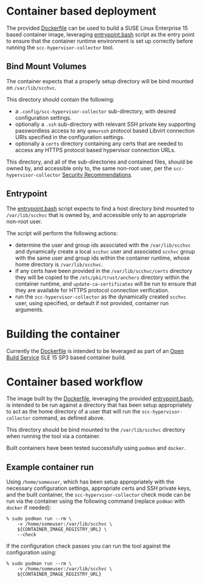 # Container based deployment

The provided [Dockerfile](../container/Dockerfile) can be used to
build a SUSE Linux Enterprise 15 based container image, leveraging
[entrypoint.bash](../container/entrypoint.bash) script as the entry
point to ensure that the container runtime environment is set up
correctly before running the `scc-hypervisor-collector` tool.

## Bind Mount Volumes

The container expects that a properly setup directory will be bind
mounted on `/var/lib/scchvc`.

This directory should contain the following:

* a `.config/scc-hypervisor-collector` sub-directory, with desired
  configuration settings.
* optionally a `.ssh` sub-directory with relevant SSH private key
  supporting passwordless access to any `qemu+ssh` protocol based
  Libvirt connection URIs specified in the configuration settings.
* optionally a `certs` directory containing any certs that are
  needed to access any HTTPS protocol based hypervisor connection
  URLs.

This directory, and all of the sub-directories and contained files,
should be owned by, and accessible only to, the same non-root user,
per the `scc-hypervisor-collector` [Security Recommendations](Security.md).

## Entrypoint

The [entrypoint.bash](../container/entrypoint.bash) script expects
to find a host directory bind mounted to `/var/lib/scchvc` that is
owned by, and accessible only to an appropriate non-root user.

The script will perform the following actions:

* determine the user and group ids associated with the `/var/lib/scchvc`
  and dynamically create a local `scchvc` user and associated `scchvc`
  group with the same user and group ids within the container runtime,
  whose home directory is `/var/lib/scchvc`.
* if any certs have been provided in the `/var/lib/scchvc/certs` directory
  they will be copied to the `/etc/pki/trust/anchors` directory within
  the container runtime, and `update-ca-certificates` will be run to
  ensure that they are available for HTTPS protocol connection verification.
* run the `scc-hypervisor-collector` as the dynamically created `scchvc`
  user, using specified, or default if not provided, container run
  arguments.

# Building the container

Currently the [Dockerfile](../container/Dockerfile) is intended to be
leveraged as part of an [Open Build Service](https://build.opensuse.org)
SLE 15 SP3 based container build.

# Container based workflow

The image built by the [Dockerfile](../container/Dockerfile), leveraging
the provided [entrypoint.bash](../container/entrypoint.bash), is intended
to be run against a directory that has been setup appropriately to act as
the home directory of a user that will run the `scc-hypervisor-collector`
command, as defined above.

This directory should be bind mounted to the `/var/lib/scchvc` directory
when running the tool via a container.

Built containers have been tested successfully using `podman` and `docker`.

## Example container run

Using `/home/someuser`, which has been setup appropriately with the
necessary configuration settings, appropriate certs and SSH private
keys, and the built container, the `scc-hypervisor-collector` check
mode can be run via the container using the following command (replace
`podman` with `docker` if needed):

```
% sudo podman run --rm \
    -v /home/someuser:/var/lib/scchvc \
    ${CONTAINER_IMAGE_REGISTRY_URL} \
    --check
```

If the configuration check passes you can run the tool against the
configuration using:

```
% sudo podman run --rm \
    -v /home/someuser:/var/lib/scchvc \
    ${CONTAINER_IMAGE_REGISTRY_URL}
```
